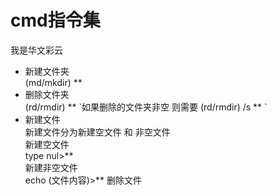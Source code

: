 # cmd指令集

<font face="STCAIYUN">我是华文彩云</font>

<ul>
  <li>
    新建文件夹<br>(md/mkdir) ** 
  </li>
  <li>
    删除文件夹<br>(rd/rmdir) ** `如果删除的文件夹非空 则需要 (rd/rmdir) /s ** `
  </li>
  <li>
    新建文件<br>新建文件分为新建空文件 和 非空文件<br>
    新建空文件<br>type nul>** <br>
    新建非空文件<br>echo (文件内容)>**
    删除文件<br>
  </li>
</ul>
